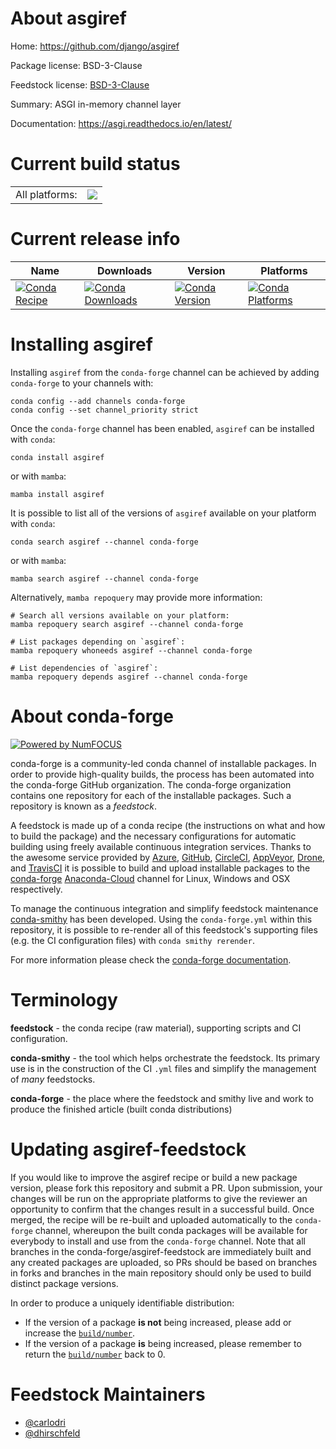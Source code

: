 About asgiref
=============

Home: https://github.com/django/asgiref

Package license: BSD-3-Clause

Feedstock license: [BSD-3-Clause](https://github.com/conda-forge/asgiref-feedstock/blob/main/LICENSE.txt)

Summary: ASGI in-memory channel layer

Documentation: https://asgi.readthedocs.io/en/latest/

Current build status
====================


<table><tr><td>All platforms:</td>
    <td>
      <a href="https://dev.azure.com/conda-forge/feedstock-builds/_build/latest?definitionId=2695&branchName=main">
        <img src="https://dev.azure.com/conda-forge/feedstock-builds/_apis/build/status/asgiref-feedstock?branchName=main">
      </a>
    </td>
  </tr>
</table>

Current release info
====================

| Name | Downloads | Version | Platforms |
| --- | --- | --- | --- |
| [![Conda Recipe](https://img.shields.io/badge/recipe-asgiref-green.svg)](https://anaconda.org/conda-forge/asgiref) | [![Conda Downloads](https://img.shields.io/conda/dn/conda-forge/asgiref.svg)](https://anaconda.org/conda-forge/asgiref) | [![Conda Version](https://img.shields.io/conda/vn/conda-forge/asgiref.svg)](https://anaconda.org/conda-forge/asgiref) | [![Conda Platforms](https://img.shields.io/conda/pn/conda-forge/asgiref.svg)](https://anaconda.org/conda-forge/asgiref) |

Installing asgiref
==================

Installing `asgiref` from the `conda-forge` channel can be achieved by adding `conda-forge` to your channels with:

```
conda config --add channels conda-forge
conda config --set channel_priority strict
```

Once the `conda-forge` channel has been enabled, `asgiref` can be installed with `conda`:

```
conda install asgiref
```

or with `mamba`:

```
mamba install asgiref
```

It is possible to list all of the versions of `asgiref` available on your platform with `conda`:

```
conda search asgiref --channel conda-forge
```

or with `mamba`:

```
mamba search asgiref --channel conda-forge
```

Alternatively, `mamba repoquery` may provide more information:

```
# Search all versions available on your platform:
mamba repoquery search asgiref --channel conda-forge

# List packages depending on `asgiref`:
mamba repoquery whoneeds asgiref --channel conda-forge

# List dependencies of `asgiref`:
mamba repoquery depends asgiref --channel conda-forge
```


About conda-forge
=================

[![Powered by
NumFOCUS](https://img.shields.io/badge/powered%20by-NumFOCUS-orange.svg?style=flat&colorA=E1523D&colorB=007D8A)](https://numfocus.org)

conda-forge is a community-led conda channel of installable packages.
In order to provide high-quality builds, the process has been automated into the
conda-forge GitHub organization. The conda-forge organization contains one repository
for each of the installable packages. Such a repository is known as a *feedstock*.

A feedstock is made up of a conda recipe (the instructions on what and how to build
the package) and the necessary configurations for automatic building using freely
available continuous integration services. Thanks to the awesome service provided by
[Azure](https://azure.microsoft.com/en-us/services/devops/), [GitHub](https://github.com/),
[CircleCI](https://circleci.com/), [AppVeyor](https://www.appveyor.com/),
[Drone](https://cloud.drone.io/welcome), and [TravisCI](https://travis-ci.com/)
it is possible to build and upload installable packages to the
[conda-forge](https://anaconda.org/conda-forge) [Anaconda-Cloud](https://anaconda.org/)
channel for Linux, Windows and OSX respectively.

To manage the continuous integration and simplify feedstock maintenance
[conda-smithy](https://github.com/conda-forge/conda-smithy) has been developed.
Using the ``conda-forge.yml`` within this repository, it is possible to re-render all of
this feedstock's supporting files (e.g. the CI configuration files) with ``conda smithy rerender``.

For more information please check the [conda-forge documentation](https://conda-forge.org/docs/).

Terminology
===========

**feedstock** - the conda recipe (raw material), supporting scripts and CI configuration.

**conda-smithy** - the tool which helps orchestrate the feedstock.
                   Its primary use is in the construction of the CI ``.yml`` files
                   and simplify the management of *many* feedstocks.

**conda-forge** - the place where the feedstock and smithy live and work to
                  produce the finished article (built conda distributions)


Updating asgiref-feedstock
==========================

If you would like to improve the asgiref recipe or build a new
package version, please fork this repository and submit a PR. Upon submission,
your changes will be run on the appropriate platforms to give the reviewer an
opportunity to confirm that the changes result in a successful build. Once
merged, the recipe will be re-built and uploaded automatically to the
`conda-forge` channel, whereupon the built conda packages will be available for
everybody to install and use from the `conda-forge` channel.
Note that all branches in the conda-forge/asgiref-feedstock are
immediately built and any created packages are uploaded, so PRs should be based
on branches in forks and branches in the main repository should only be used to
build distinct package versions.

In order to produce a uniquely identifiable distribution:
 * If the version of a package **is not** being increased, please add or increase
   the [``build/number``](https://docs.conda.io/projects/conda-build/en/latest/resources/define-metadata.html#build-number-and-string).
 * If the version of a package **is** being increased, please remember to return
   the [``build/number``](https://docs.conda.io/projects/conda-build/en/latest/resources/define-metadata.html#build-number-and-string)
   back to 0.

Feedstock Maintainers
=====================

* [@carlodri](https://github.com/carlodri/)
* [@dhirschfeld](https://github.com/dhirschfeld/)

